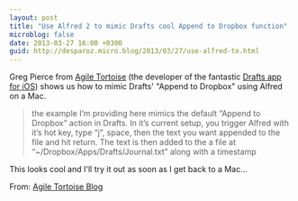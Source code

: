 ```yaml
---
layout: post
title: "Use Alfred 2 to mimic Drafts cool Append to Dropbox function"
microblog: false
date: 2013-03-27 16:00 +0300
guid: http://desparoz.micro.blog/2013/03/27/use-alfred-to.html
---
```

<p>Greg Pierce from <a href="http://static.squarespace.com/static/50125136c4aa13a9a2853087/51552f40e4b0868e8c0e37e6/51552f7ce4b0868e8c0e3dad/1364537212412/#img">Agile Tortoise</a> (the developer of the fantastic <a href="http://static.squarespace.com/static/50125136c4aa13a9a2853087/51552f40e4b0868e8c0e37e6/51552f7ce4b0868e8c0e3dad/1364537212412/#img">Drafts app for iOS</a>) shows us how to mimic Drafts' &quot;Append to Dropbox&quot; using Alfred on a Mac. </p>
<blockquote>
<p>the example I’m providing here mimics the default “Append to Dropbox” action in Drafts. In it’s current setup, you trigger Alfred with it’s hot key, type “j”, space, then the text you want appended to the file and hit return. The text is then added to the a file at “~/Dropbox/Apps/Drafts/Journal.txt” along with a timestamp</p>
</blockquote>
<p>This looks cool and I'll try it out as soon as I get back to a Mac...</p>
<p>From: <a href="http://agiletortoise.com/blog/2013/3/27/mimic-drafts-append-to-dropbox-using-alfred-on-a-mac.html">Agile Tortoise Blog</a></p>
